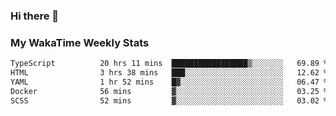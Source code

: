 ### Hi there 👋

<!--
**royschrauwen/royschrauwen** is a ✨ _special_ ✨ repository because its `README.md` (this file) appears on your GitHub profile.

Here are some ideas to get you started:

- 🔭 I’m currently working on ...
- 🌱 I’m currently learning ...
- 👯 I’m looking to collaborate on ...
- 🤔 I’m looking for help with ...
- 💬 Ask me about ...
- 📫 How to reach me: ...
- 😄 Pronouns: ...
- ⚡ Fun fact: ...
-->


### My WakaTime Weekly Stats
<!--START_SECTION:waka-->

```txt
TypeScript          20 hrs 11 mins  █████████████████▒░░░░░░░   69.89 %
HTML                3 hrs 38 mins   ███░░░░░░░░░░░░░░░░░░░░░░   12.62 %
YAML                1 hr 52 mins    █▓░░░░░░░░░░░░░░░░░░░░░░░   06.47 %
Docker              56 mins         ▓░░░░░░░░░░░░░░░░░░░░░░░░   03.25 %
SCSS                52 mins         ▓░░░░░░░░░░░░░░░░░░░░░░░░   03.02 %
```

<!--END_SECTION:waka-->
